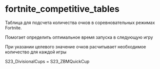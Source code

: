 # fortnite_competitive_tables

Таблица для подсчета количества очков в соревновательных режимах Fortnite.

Помогает определить оптимальное время запуска в следующую игру

При указании целевого значение очков расчитывает необходимое количество для каждой игры


S23_DivisionalCups = S23_ZBMQuickCup